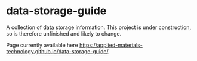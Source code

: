 # data-storage-guide
A collection of data storage information. This project is under construction, so is therefore unfinished and likely to change.

Page currently available here https://applied-materials-technology.github.io/data-storage-guide/
